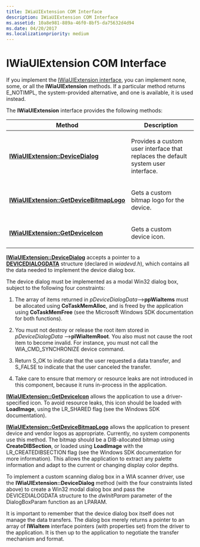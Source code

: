 ```yaml
---
title: IWiaUIExtension COM Interface
description: IWiaUIExtension COM Interface
ms.assetid: 10a8e981-889a-46f0-8bf5-da75632d4d94
ms.date: 04/20/2017
ms.localizationpriority: medium
---
```


# IWiaUIExtension COM Interface





If you implement the [IWiaUIExtension interface](https://docs.microsoft.com/previous-versions/windows/hardware/drivers/ff545078(v=vs.85)), you can implement none, some, or all the **IWiaUIExtension** methods. If a particular method returns E\_NOTIMPL, the system-provided alternative, and one is available, it is used instead.

The **IWiaUIExtension** interface provides the following methods:

<table>
<colgroup>
<col width="50%" />
<col width="50%" />
</colgroup>
<thead>
<tr class="header">
<th>Method</th>
<th>Description</th>
</tr>
</thead>
<tbody>
<tr class="odd">
<td><p><a href="https://docs.microsoft.com/previous-versions/windows/hardware/drivers/ff545069(v=vs.85)" data-raw-source="[&lt;strong&gt;IWiaUIExtension::DeviceDialog&lt;/strong&gt;](https://docs.microsoft.com/previous-versions/windows/hardware/drivers/ff545069(v=vs.85))"><strong>IWiaUIExtension::DeviceDialog</strong></a></p></td>
<td><p>Provides a custom user interface that replaces the default system user interface.</p></td>
</tr>
<tr class="even">
<td><p><a href="https://docs.microsoft.com/previous-versions/windows/hardware/drivers/ff545073(v=vs.85)" data-raw-source="[&lt;strong&gt;IWiaUIExtension::GetDeviceBitmapLogo&lt;/strong&gt;](https://docs.microsoft.com/previous-versions/windows/hardware/drivers/ff545073(v=vs.85))"><strong>IWiaUIExtension::GetDeviceBitmapLogo</strong></a></p></td>
<td><p>Gets a custom bitmap logo for the device.</p></td>
</tr>
<tr class="odd">
<td><p><a href="https://docs.microsoft.com/previous-versions/windows/hardware/drivers/ff545075(v=vs.85)" data-raw-source="[&lt;strong&gt;IWiaUIExtension::GetDeviceIcon&lt;/strong&gt;](https://docs.microsoft.com/previous-versions/windows/hardware/drivers/ff545075(v=vs.85))"><strong>IWiaUIExtension::GetDeviceIcon</strong></a></p></td>
<td><p>Gets a custom device icon.</p></td>
</tr>
</tbody>
</table>

 

[**IWiaUIExtension::DeviceDialog**](https://docs.microsoft.com/previous-versions/windows/hardware/drivers/ff545069(v=vs.85)) accepts a pointer to a [**DEVICEDIALOGDATA**](https://docs.microsoft.com/windows-hardware/drivers/ddi/content/wiadevd/ns-wiadevd-tagdevicedialogdata) structure (declared in *wiadevd.h*), which contains all the data needed to implement the device dialog box.

The device dialog must be implemented as a modal Win32 dialog box, subject to the following four constraints:

1.  The array of items returned in *pDeviceDialogData*--&gt;**ppWiaItems** must be allocated using **CoTaskMemAlloc**, and is freed by the application using **CoTaskMemFree** (see the Microsoft Windows SDK documentation for both functions).

2.  You must not destroy or release the root item stored in *pDeviceDialogData* --&gt;**pIWiaItemRoot**. You also must not cause the root item to become invalid. For instance, you must not call the WIA\_CMD\_SYNCHRONIZE device command.

3.  Return S\_OK to indicate that the user requested a data transfer, and S\_FALSE to indicate that the user canceled the transfer.

4.  Take care to ensure that memory or resource leaks are not introduced in this component, because it runs in-process in the application.

[**IWiaUIExtension::GetDeviceIcon**](https://docs.microsoft.com/previous-versions/windows/hardware/drivers/ff545075(v=vs.85)) allows the application to use a driver-specified icon. To avoid resource leaks, this icon should be loaded with **LoadImage**, using the LR\_SHARED flag (see the Windows SDK documentation).

[**IWiaUIExtension::GetDeviceBitmapLogo**](https://docs.microsoft.com/previous-versions/windows/hardware/drivers/ff545073(v=vs.85)) allows the application to present device and vendor logos as appropriate. Currently, no system components use this method. The bitmap should be a DIB-allocated bitmap using **CreateDIBSection**, or loaded using **LoadImage** with the LR\_CREATEDIBSECTION flag (see the Windows SDK documentation for more information). This allows the application to extract any palette information and adapt to the current or changing display color depths.

To implement a custom scanning dialog box in a WIA scanner driver, use the **IWiaUIExtension::DeviceDialog** method (with the four constraints listed above) to create a Win32 modal dialog box and pass the DEVICEDIALOGDATA structure to the *dwInitParam* parameter of the DialogBoxParam function as an LPARAM.

It is important to remember that the device dialog box itself does not manage the data transfers. The dialog box merely returns a pointer to an array of **IWiaItem** interface pointers (with properties set) from the driver to the application. It is then up to the application to negotiate the transfer mechanism and format.

 

 




